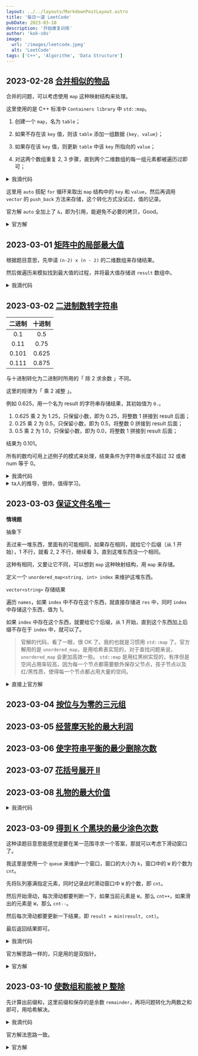 ```yaml
---
layout: ../../layouts/MarkdownPostLayout.astro
title: '每日一道 LeetCode'
pubDate: 2023-03-10
description: '开始康复训练'
author: 'kok-s0s'
image:
  url: '/images/leetcode.jpeg'
  alt: 'LeetCode'
tags: ['C++', 'Algorithm', 'Data Structure']
---
```


## 2023-02-28 [合并相似的物品](https://leetcode.cn/problems/merge-similar-items/)

合并的问题，可以考虑使用 `map` 这种映射结构来处理。

这里使用的是 C++ 标准中 `Containers library` 中 `std::map`。

1. 创建一个 `map`，名为 `table`；

2. 如果不存在该 `key` 值，则该 `table` 添加一组数据 `{key, value}`；

3. 如果存在该 `key` 值，则更新 `table` 中该 `key` 所指向的 `value`；

4. 对这两个数组重复 2, 3 步骤，直到两个二维数组的每一组元素都被遍历过即可；

<details><summary>我滴代码</summary>

```cpp
class Solution {
public:
    vector<vector<int>> mergeSimilarItems(vector<vector<int>>& items1, vector<vector<int>>& items2) {
        map<int, int> table;

        for (auto e : items1) {
            table[e[0]] = e[1];
        }

        for (auto e : items2) {
            if (table.find(e[0]) != table.end()) {
                table[e[0]] = table.at(e[0]) + e[1];
            } else {
                table[e[0]] = e[1];
            }
        }

        vector<vector<int>> result;

        for (auto m : table) {
            cout << m.first << " " << m.second << endl;
            vector<int> temp;
            temp.push_back(m.first);
            temp.push_back(m.second);
            result.push_back(temp);
        }

        return result;
    }
};
```

</details>

这里用 `auto` 搭配 `for` 循环来取出 `map` 结构中的 `key` 和 `value`，然后再调用 `vector` 的 `push_back` 方法来存储，这个转化方式没试过，值的记录。

官方解 `auto` 全加上了 `&`，即为引用，能避免不必要的拷贝，Good。

<details><summary>官方解</summary>

```cpp
class Solution {
public:
    vector<vector<int>> mergeSimilarItems(vector<vector<int>>& items1, vector<vector<int>>& items2) {
        map<int, int> mp;
        for (auto &v : items1) {
            mp[v[0]] += v[1];
        }
        for (auto &v : items2) {
            mp[v[0]] += v[1];
        }

        vector<vector<int>> res;
        for (auto &[k, v] : mp) {
            res.push_back({k, v});
        }
        return res;
    }
};
```

</details>

## 2023-03-01 [矩阵中的局部最大值](https://leetcode.cn/problems/largest-local-values-in-a-matrix/)

根据题目意思，先申请 `(n-2) x (n - 2)` 的二维数组来存储结果。

然后做遍历来模拟找到最大值的过程，并将最大值存储进 `result` 数组中。

<details><summary>我滴代码</summary>

```cpp
class Solution {
public:
    vector<vector<int>> largestLocal(vector<vector<int>>& grid) {
        int n = grid.size();
        vector<vector<int>> result(n - 2, vector<int>(n - 2, 0));
        for (int i = 0; i < n - 2; ++i) {
            for (int j = 0; j < n -2; ++j) {
                for (int x = i; x < i + 3; ++x) {
                    for (int y = j; y < j + 3; y++) {
                        result[i][j] = max(result[i][j], grid[x][y]);
                    }
                }
            }
        }
        return result;
    }
};
```

</details>

## 2023-03-02 [二进制数转字符串](https://leetcode.cn/problems/bianry-number-to-string-lcci/)

| 二进制 | 十进制 |
| :----: | :----: |
|  0.1   |  0.5   |
|  0.11  |  0.75  |
| 0.101  | 0.625  |
| 0.111  | 0.875  |

与十进制转化为二进制时所用的「 除 2 求余数 」不同。

这里的规律为「 乘 2 减整 」。

例如 0.625，用一个名为 result 的字符串存储结果，其初始值为 `0.`。

1. 0.625 乘 2 为 1.25，只保留小数，即为 0.25，将整数 1 拼接到 result 后面；
2. 0.25 乘 2 为 0.5，只保留小数，即为 0.5，将整数 0 拼接到 result 后面；
3. 0.5 乘 2 为 1.0，只保留小数，即为 0.0，将整数 1 拼接到 result 后面；

结果为 0.101。

所有的数均可用上述例子的模式来处理，结束条件为字符串长度不超过 32 或者 num 等于 0。

<details><summary>我滴代码</summary>

```cpp
class Solution {
public:
    string printBin(double num) {
        string result = "0.";
        while (result.size() <= 32 && num != 0) {
            num *= 2;
            int digit = num;
            result.push_back(digit + '0');
            num -= digit;
        }
        return result.size() <= 32 ? result : "ERROR";
    }
};
```

</details>

<details><summary>ta人的推导，很帅，值得学习。</summary>

> [真棒的解法](https://leetcode.cn/problems/bianry-number-to-string-lcci/solution/zheng-ming-zhi-duo-xun-huan-6-ci-pythonj-b6sj/)

```cpp
class Solution {
public:
    string printBin(double num) {
        string bin = "0.";
        for (int i = 0; i < 6; ++i) { // 至多循环 6 次
            num *= 2;
            if (num < 1)
                bin += '0';
            else {
                bin += '1';
                if (--num == 0)
                    return bin;
            }
        }
        return "ERROR";
    }
};
```

</details>

## 2023-03-03 [保证文件名唯一](https://leetcode.cn/problems/making-file-names-unique/)

**情境题**

抽象下

丢过来一堆东西，里面有的可能相同，如果存在相同，就给它个后缀（从 1 开始），1 不行，就看 2, 2 不行，继续看 3，直到这堆东西没一个相同。

这种有相同，又要让它不同，可以想到 `map` 这种映射结构，用 `map` 来存储。

定义一个 `unordered_map<string, int> index` 来维护这堆东西。

`vector<string>` 存储结果

遍历 `names`，如果 `index` 中不存在这个东西，就直接存储进 `res` 中，同时 `index` 中存储这个东西，值为 1。

如果 `index` 中存在这个东西，就要给它个后缀，从 1 开始，直到这个东西加上后缀不存在于 `index` 中，就可以了。

> 官解的代码，看了一眼，很 OK 了。我的也就是习惯用 `std::map` 了。官方解用的是 `unordered_map`，是用哈希表实现的，对于查找问题来说，`unordered_map` 会更加高效一些。 `std::map` 是用红黑树实现的，有序但是空间占用率较高，因为每一个节点都需要额外保存父节点，孩子节点以及红/黑性质，使得每一个节点都占用大量的空间。

<details><summary>直接上官方解</summary>

```cpp
class Solution {
public:
    string addSuffix(string name, int k) {
        return name + "(" + to_string(k) + ")";
    }

    vector<string> getFolderNames(vector<string>& names) {
        unordered_map<string, int> index;
        vector<string> res;
        for (const auto &name : names) {
            if (!index.count(name)) {
                res.push_back(name);
                index[name] = 1;
            } else {
                int k = index[name];
                while (index.count(addSuffix(name, k))) {
                    k++;
                }
                res.push_back(addSuffix(name, k));
                index[name] = k + 1;
                index[addSuffix(name, k)] = 1;
            }
        }
        return res;
    }
};
```

</details>

## 2023-03-04 [按位与为零的三元组](https://leetcode.cn/problems/triples-with-bitwise-and-equal-to-zero/)

## 2023-03-05 [经营摩天轮的最大利润](https://leetcode.cn/problems/maximum-profit-of-operating-a-centennial-wheel/)

## 2023-03-06 [使字符串平衡的最少删除次数](https://leetcode.cn/problems/minimum-deletions-to-make-string-balanced/)

## 2023-03-07 [花括号展开 II](https://leetcode.cn/problems/brace-expansion-ii/)

## 2023-03-08 [礼物的最大价值](https://leetcode.cn/problems/li-wu-de-zui-da-jie-zhi-lcof/)

<details><summary>我滴代码</summary>

```cpp
class Solution {
public:
    int maxValue(vector<vector<int>>& grid) {
        int m = grid.size(), n = grid[0].size();
        vector<vector<int>> f(m, vector<int>(n));
        for (int i = 0; i < m; ++i) {
            for (int j = 0; j < n; ++j) {
                if (i > 0) {
                    f[i][j] = max(f[i][j], f[i - 1][j]);
                }
                if (j > 0) {
                    f[i][j] = max(f[i][j], f[i][j - 1]);
                }
                f[i][j] += grid[i][j];
            }
        }
        return f[m - 1][n - 1];
    }
};
```

</details>

## 2023-03-09 [得到 K 个黑块的最少涂色次数](https://leetcode.cn/problems/minimum-recolors-to-get-k-consecutive-black-blocks/)

这种读题目意思能感觉是要在某一范围寻求一个答案，那就可以考虑下滑动窗口了。

我这里是使用一个 `queue` 来维护一个窗口，窗口的大小为 `k`，窗口中的 `W` 的个数为 `cnt`。

先将队列塞满指定元素，同时记录此时滑动窗口中 `W` 的个数，即 `cnt`。

然后开始滑动，每次滑动都要判断一下，如果当前元素是 `W`，那么 `cnt++`，如果滑出的元素是 `W`，那么 `cnt--`。

然后每次滑动都要更新一下结果，即 `result = min(result, cnt)`。

最后返回结果即可。

<details><summary>我滴代码</summary>

```cpp
class Solution {
public:
    int minimumRecolors(string blocks, int k) {
        queue<char> q;
        int result = 0;
        int cnt = 0;
        for (auto& b : blocks) {
            q.push(b);
            if (q.size() <= k && b == 'W') {
                result++;
                cnt++;
            }
            if (q.size() > k) {
                if (b == 'W') {
                    cnt++;
                }
                if (q.front() == 'W') {
                    cnt--;
                }
                result = min(result, cnt);
                q.pop();
            }
        }
        return result;
    }
};
```

</details>

官方解思路一样的，只是用的是双指针。

<details><summary>官方解</summary>

```cpp
class Solution {
public:
    int minimumRecolors(string blocks, int k) {
        int l = 0, r = 0, cnt = 0;
        while (r < k) {
            cnt += blocks[r] == 'W' ? 1 : 0;
            r++;
        }
        int res = cnt;
        while (r < blocks.size()) {
            cnt += blocks[r] == 'W' ? 1 : 0;
            cnt -= blocks[l] == 'W' ? 1 : 0;
            res = min(res, cnt);
            l++;
            r++;
        }
        return res;
    }
};
```

</details>

## 2023-03-10 [使数组和能被 P 整除](https://leetcode.cn/problems/make-sum-divisible-by-p/)

先计算出前缀和，这里前缀和保存的是余数 `remainder`，再将问题转化为两数之和即可，用哈希解决。

<details><summary>我滴代码</summary>

```cpp
class Solution {
public:
    int minSubarray(vector<int>& nums, int p) {
        int remainder = 0;
        for (auto& num : nums) {
            remainder = (remainder + num) % p;
        }
        if (remainder == 0) {
            return 0;
        }
        unordered_map<int, int> pos;
        pos[0] = -1;
        int prefixSum = 0, result = nums.size(), findSum;
        for (int i = 0; i < nums.size(); ++i) {
            prefixSum = (prefixSum + nums[i]) % p;
            findSum = (prefixSum - remainder + p) % p;
            pos[prefixSum] = i;
            result = min(result, pos.find(findSum) == pos.end() ? INT_MAX : i - pos[findSum]);
        }
        return result == nums.size() ? -1 : result;
    }
};
```

</details>

官方解法思路一致。

<details><summary>官方解</summary>

```cpp
class Solution {
public:
    int minSubarray(vector<int>& nums, int p) {
        int x = 0;
        for (auto num : nums) {
            x = (x + num) % p;
        }
        if (x == 0) {
            return 0;
        }
        unordered_map<int, int> index;
        int y = 0, res = nums.size();
        for (int i = 0; i < nums.size(); i++) {
            index[y] = i; // f[i] mod p = y，因此哈希表记录 y 对应的下标为 i
            y = (y + nums[i]) % p;
            if (index.count((y - x + p) % p) > 0) {
                res = min(res, i - index[(y - x + p) % p] + 1);
            }
        }
        return res == nums.size() ? -1 : res;
    }
};
```

</details>
